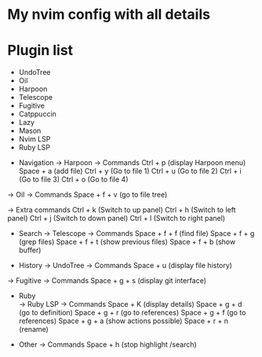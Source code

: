 # My nvim config with all details

# Plugin list
- UndoTree
- Oil
- Harpoon
- Telescope
- Fugitive
- Catppuccin
- Lazy
- Mason
- Nvim LSP
- Ruby LSP

* Navigation
 -> Harpoon
 -> Commands
    Ctrl + p (display Harpoon menu)
    Space + a (add file)
    Ctrl + y (Go to file 1)
    Ctrl + u (Go to file 2)
    Ctrl + i (Go to file 3)
    Ctrl + o (Go to file 4)

 -> Oil
 -> Commands
    Space + f + v (go to file tree)

 -> Extra commands
    Ctrl + k (Switch to up panel)
    Ctrl + h (Switch to left panel)
    Ctrl + j (Switch to down panel)
    Ctrl + l (Switch to right panel)
    
* Search
 -> Telescope
 -> Commands
    Space + f + f (find file)
    Space + f + g (grep files)
    Space + f + t (show previous files)
    Space + f + b (show buffer)

* History
 -> UndoTree
 -> Commands
    Space + u (display file history)

 -> Fugitive
 -> Commands
    Space + g + s (display git interface)

* Ruby    
 -> Ruby LSP
 -> Commands
    Space + K (display details)
    Space + g + d (go to definition)
    Space + g + r (go to references)
    Space + g + f (go to references)
    Space + g + a (show actions possible)
    Space + r + n (rename)

* Other
 -> Commands
    Space + h (stop highlight /search)


